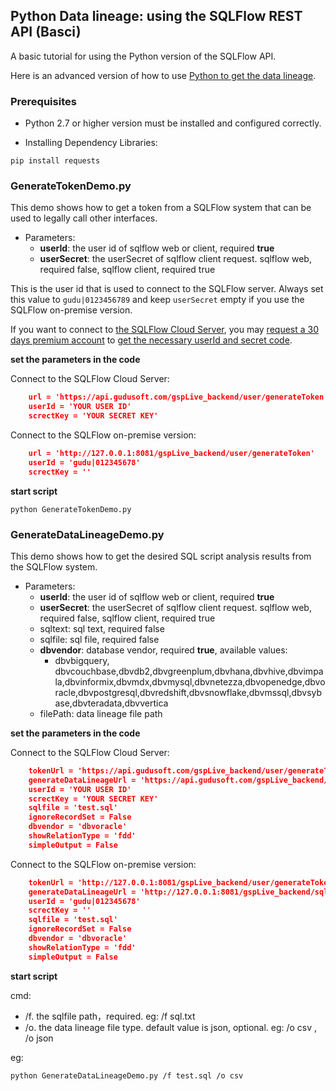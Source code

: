 ## Python Data lineage: using the SQLFlow REST API (Basci) 

A basic tutorial for using the Python version of the SQLFlow API.

Here is an advanced version of how to use [Python to get the data lineage](https://github.com/sqlparser/sqlflow_public/tree/master/api/python/advanced).

### Prerequisites

- Python 2.7 or higher version must be installed and configured correctly.

- Installing Dependency Libraries: 

`
pip install requests
`

### GenerateTokenDemo.py

This demo shows how to get a token from a SQLFlow system that can be used to legally call other interfaces.

* Parameters: 
    * **userId**: the user id of sqlflow web or client, required **true** 
    * **userSecret**: the userSecret of sqlflow client request. sqlflow web, required false, sqlflow client, required true

This is the user id that is used to connect to the SQLFlow server.
Always set this value to `gudu|0123456789` and keep `userSecret` empty if you use the SQLFlow on-premise version.

If you want to connect to [the SQLFlow Cloud Server](https://sqlflow.gudusoft.com), you may [request a 30 days premium account](https://www.gudusoft.com/request-a-premium-account/) to 
[get the necessary userId and secret code](/sqlflow-userid-secret.md).

**set the parameters in the code**

Connect to the SQLFlow Cloud Server:

````json
    url = 'https://api.gudusoft.com/gspLive_backend/user/generateToken'
    userId = 'YOUR USER ID'
    screctKey = 'YOUR SECRET KEY'
````

Connect to the SQLFlow on-premise version:

````json
    url = 'http://127.0.0.1:8081/gspLive_backend/user/generateToken'
    userId = 'gudu|012345678'
    screctKey = ''
````

**start script**

`python GenerateTokenDemo.py`

### GenerateDataLineageDemo.py

This demo shows how to get the desired SQL script analysis results from the SQLFlow system.

* Parameters: 
    * **userId**: the user id of sqlflow web or client, required **true** 
    * **userSecret**: the userSecret of sqlflow client request. sqlflow web, required false, sqlflow client, required true
    * sqltext: sql text, required false
    * sqlfile: sql file, required false
    * **dbvendor**: database vendor, required **true**, available values: 
      * dbvbigquery, dbvcouchbase,dbvdb2,dbvgreenplum,dbvhana,dbvhive,dbvimpala,dbvinformix,dbvmdx,dbvmysql,dbvnetezza,dbvopenedge,dbvoracle,dbvpostgresql,dbvredshift,dbvsnowflake,dbvmssql,dbvsybase,dbvteradata,dbvvertica
    * filePath: data lineage file path


**set the parameters in the code**

Connect to the SQLFlow Cloud Server:

````json
    tokenUrl = 'https://api.gudusoft.com/gspLive_backend/user/generateToken'
    generateDataLineageUrl = 'https://api.gudusoft.com/gspLive_backend/sqlflow/generation/sqlflow'
    userId = 'YOUR USER ID'
    screctKey = 'YOUR SECRET KEY'
    sqlfile = 'test.sql'
    ignoreRecordSet = False
    dbvendor = 'dbvoracle'
    showRelationType = 'fdd'
    simpleOutput = False
````

Connect to the SQLFlow on-premise version:

````json
    tokenUrl = 'http://127.0.0.1:8081/gspLive_backend/user/generateToken'
    generateDataLineageUrl = 'http://127.0.0.1:8081/gspLive_backend/sqlflow/generation/sqlflow'
    userId = 'gudu|012345678'
    screctKey = ''
    sqlfile = 'test.sql'
    ignoreRecordSet = False
    dbvendor = 'dbvoracle'
    showRelationType = 'fdd'
    simpleOutput = False
````

**start script**

cmd:

-  /f. the sqlfile path，required. eg: /f sql.txt
-  /o. the data lineage file type. default value is json, optional. eg: /o csv , /o json

eg:

`python GenerateDataLineageDemo.py /f test.sql /o csv`


